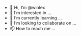 - 👋 Hi, I’m @winlex
- 👀 I’m interested in ...
- 🌱 I’m currently learning ...
- 💞️ I’m looking to collaborate on ...
- 📫 How to reach me ...

<!---
winlex/winlex is a ✨ special ✨ repository because its `README.md` (this file) appears on your GitHub profile.
You can click the Preview link to take a look at your changes.
--->
